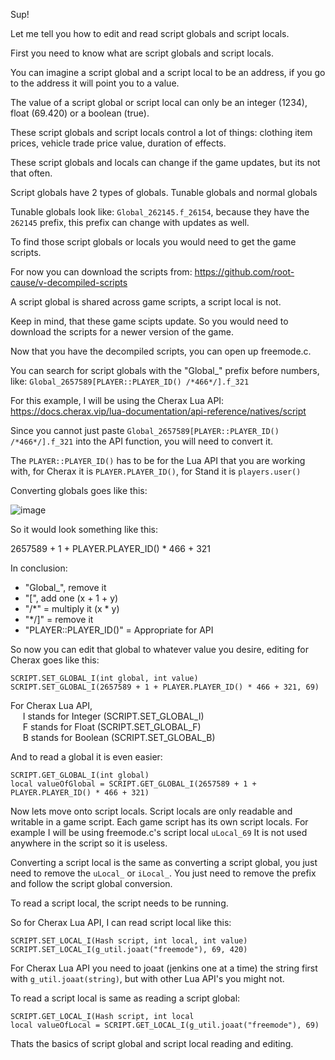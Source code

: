 Sup!

Let me tell you how to edit and read script globals and script locals.

First you need to know what are script globals and script locals.

You can imagine a script global and a script local to be an address, if you go to the address it will point you to a value.

The value of a script global or script local can only be an integer (1234), float (69.420) or a boolean (true).

These script globals and script locals control a lot of things: clothing item prices, vehicle trade price value, duration of effects.

These script globals and locals can change if the game updates, but its not that often. 

Script globals have 2 types of globals. Tunable globals and normal globals

Tunable globals look like: `Global_262145.f_26154`, because they have the `262145` prefix, this prefix can change with updates as well.

To find those script globals or locals you would need to get the game scripts.

For now you can download the scripts from: https://github.com/root-cause/v-decompiled-scripts

A script global is shared across game scripts, a script local is not.

Keep in mind, that these game scipts update. So you would need to download the scripts for a newer version of the game.

Now that you have the decompiled scripts, you can open up freemode.c.

You can search for script globals with the "Global_" prefix before numbers, like: `Global_2657589[PLAYER::PLAYER_ID() /*466*/].f_321`

For this example, I will be using the Cherax Lua API: https://docs.cherax.vip/lua-documentation/api-reference/natives/script

Since you cannot just paste `Global_2657589[PLAYER::PLAYER_ID() /*466*/].f_321` into the API function, you will need to convert it.

The `PLAYER::PLAYER_ID()` has to be for the Lua API that you are working with, for Cherax it is `PLAYER.PLAYER_ID()`, for Stand it is `players.user()`

Converting globals goes like this:

![image](https://user-images.githubusercontent.com/132128937/235306087-1a2dd8a8-c784-4c04-abfd-eaa0610d4413.png)
  
 So it would look something like this:
 
  2657589 + 1 + PLAYER.PLAYER_ID() * 466 + 321
  
In conclusion:

<ul>
  <li>"Global_", remove it</li>
  <li>"[", add one (x + 1 + y)</li>
  <li>"/*" = multiply it (x * y)</li>
  <li>"*/]" = remove it</li>
  <li>"PLAYER::PLAYER_ID()" = Appropriate for API</li>
</ul>

So now you can edit that global to whatever value you desire, editing for Cherax goes like this:

`SCRIPT.SET_GLOBAL_I(int global, int value)` <br>
`SCRIPT.SET_GLOBAL_I(2657589 + 1 + PLAYER.PLAYER_ID() * 466 + 321, 69)`

For Cherax Lua API, <br>
&nbsp;&nbsp;&nbsp;&nbsp;&nbsp;I stands for Integer (SCRIPT.SET_GLOBAL_I) <br>
&nbsp;&nbsp;&nbsp;&nbsp;&nbsp;F stands for Float (SCRIPT.SET_GLOBAL_F) <br>
&nbsp;&nbsp;&nbsp;&nbsp;&nbsp;B stands for Boolean (SCRIPT.SET_GLOBAL_B) <br>

And to read a global it is even easier:

`SCRIPT.GET_GLOBAL_I(int global)` <br>
`local valueOfGlobal = SCRIPT.GET_GLOBAL_I(2657589 + 1 + PLAYER.PLAYER_ID() * 466 + 321)`

Now lets move onto script locals. Script locals are only readable and writable in a game script.
Each game script has its own script locals. For example I will be using freemode.c's script local `uLocal_69`
It is not used anywhere in the script so it is useless.

Converting a script local is the same as converting a script global, you just need to remove the `uLocal_` or `iLocal_`. 
You just need to remove the prefix and follow the script global conversion.

To read a script local, the script needs to be running.

So for Cherax Lua API, I can read script local like this:

`SCRIPT.SET_LOCAL_I(Hash script, int local, int value)` <br>
`SCRIPT.SET_LOCAL_I(g_util.joaat("freemode"), 69, 420)`

For Cherax Lua API you need to joaat (jenkins one at a time) the string first with `g_util.joaat(string)`, but with other Lua API's you might not.

To read a script local is same as reading a script global:

`SCRIPT.GET_LOCAL_I(Hash script, int local` <br>
`local valueOfLocal = SCRIPT.GET_LOCAL_I(g_util.joaat("freemode"), 69)`

Thats the basics of script global and script local reading and editing.
